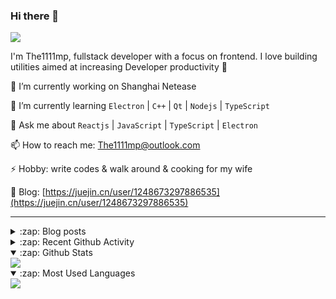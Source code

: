 ### Hi there 👋

![](https://komarev.com/ghpvc/?username=1111mp&color=green)

I'm The1111mp, fullstack developer with a focus on frontend. I love building utilities aimed at increasing Developer productivity 🙌

🔭 I’m currently working on Shanghai Netease

🌱 I’m currently learning `Electron` | `C++` | `Qt` | `Nodejs` | `TypeScript`

💬 Ask me about `Reactjs` | `JavaScript` | `TypeScript` | `Electron`

📫 How to reach me: <a href="mailto:The1111mp@outlook.com">The1111mp@outlook.com</a>

⚡ Hobby: write codes & walk around & cooking for my wife

📖 Blog: [https://juejin.cn/user/1248673297886535](https://juejin.cn/user/1248673297886535)

***

<details>
  <summary>:zap: Blog posts</summary>

  - [使用 nvm-desktop 轻松安装和管理多个 node 版本](https://juejin.cn/post/7267791228872179727)
  - [Electron 中集成 SQLite3 数据库的最佳实践](https://juejin.cn/post/7202807471881306172)
  - [从0开发IM，单聊群聊在线离线消息以及消息的已读未读功能](https://juejin.cn/post/7202583557751865401)
  - [Electron（网页）中实现接近微信消息发送体验的消息输入框及界面](https://juejin.cn/post/7252505446396575781)
  - [Qt中基于QWebEngineView和QWebChannel实现与web的交互](https://juejin.cn/post/7238423148555501629)
</details>

<details>
  <summary>:zap: Recent Github Activity</summary>

  <!--START_SECTION:activity-->
1. 🗣 Commented on [#68](https://github.com/1111mp/nvm-desktop/issues/68#issuecomment-1987046570) in [1111mp/nvm-desktop](https://github.com/1111mp/nvm-desktop)
2. 🗣 Commented on [#68](https://github.com/1111mp/nvm-desktop/issues/68#issuecomment-1982815362) in [1111mp/nvm-desktop](https://github.com/1111mp/nvm-desktop)
3. 🗣 Commented on [#68](https://github.com/1111mp/nvm-desktop/issues/68#issuecomment-1980400296) in [1111mp/nvm-desktop](https://github.com/1111mp/nvm-desktop)
4. 🗣 Commented on [#68](https://github.com/1111mp/nvm-desktop/issues/68#issuecomment-1980252816) in [1111mp/nvm-desktop](https://github.com/1111mp/nvm-desktop)
5. 🗣 Commented on [#68](https://github.com/1111mp/nvm-desktop/issues/68#issuecomment-1980196434) in [1111mp/nvm-desktop](https://github.com/1111mp/nvm-desktop)
6. 🗣 Commented on [#67](https://github.com/1111mp/nvm-desktop/issues/67#issuecomment-1979877978) in [1111mp/nvm-desktop](https://github.com/1111mp/nvm-desktop)
7. 🗣 Commented on [#3568](https://github.com/electron-react-boilerplate/electron-react-boilerplate/issues/3568#issuecomment-1978225949) in [electron-react-boilerplate/electron-react-boilerplate](https://github.com/electron-react-boilerplate/electron-react-boilerplate)
8. 🗣 Commented on [#62](https://github.com/1111mp/nvm-desktop/issues/62#issuecomment-1975143534) in [1111mp/nvm-desktop](https://github.com/1111mp/nvm-desktop)
9. 🔒 Closed issue [#62](https://github.com/1111mp/nvm-desktop/issues/62) in [1111mp/nvm-desktop](https://github.com/1111mp/nvm-desktop)
10. 🚀 Published release [v3.2.0](https://github.com/1111mp/nvm-desktop/releases/tag/v3.2.0) in [1111mp/nvm-desktop](https://github.com/1111mp/nvm-desktop)
  <!--END_SECTION:activity-->
</details>

<details open>
  <summary>:zap: Github Stats</summary>

  <img align="center" src="https://github-readme-stats-sigma-five.vercel.app/api?username=1111mp&show_icons=true&hide_border=true&theme=gruvbox" />
</details>

<details open>
  <summary>:zap: Most Used Languages</summary>

  <img align="center" src="https://github-readme-stats-sigma-five.vercel.app/api/top-langs/?username=1111mp&layout=compact&show_icons=true&hide_border=true&theme=gruvbox" />
</details>


<!--
**1111mp/1111mp** is a ✨ _special_ ✨ repository because its `README.md` (this file) appears on your GitHub profile.

Here are some ideas to get you started:

- 🔭 I’m currently working on ...
- 🌱 I’m currently learning ...
- 👯 I’m looking to collaborate on ...
- 🤔 I’m looking for help with ...
- 💬 Ask me about ...
- 📫 How to reach me: ...
- 😄 Pronouns: ...
- ⚡ Fun fact: ...
-->
